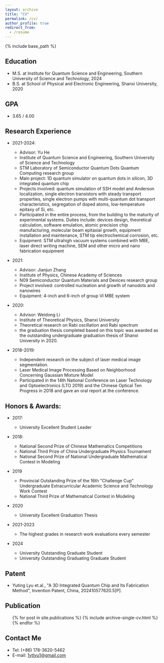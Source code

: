 ```yaml
---
layout: archive
title: "CV"
permalink: /cv/
author_profile: true
redirect_from:
  - /resume
---
```


{% include base_path %}

Education
---------
* M.S. at Institute for Quantum Science and Engineering, Southern University of Science and Technology, 2024
* B.S. at School of Physical and Electronic Engineering, Shanxi University, 2020

GPA
-------
* 3.65 / 4.00

Research Experience
-------------
* 2021-2024: 
  * Advisor: Yu He 
  * Institute of Quantum Science and Engineering, Southern University of Science and Technology
  * STM Laboratory of Semiconductor Quantum Dots Quantum Computing research group
  * Main project: 1D quantum simulator on quantum dots in silicon, 3D integrated quantum chip
  * Projects involved: quantum simulation of SSH model and Anderson localization, single electron transistors with steady transport properties, single electron pumps with multi-quantum dot transport characteristics, segregation of doped atoms, low-temperature epitaxy of Si, etc.
  * Participated in the entire process, from the building to the maturity of experimental systems. Duties include: devices design, theoretical calculation, software emulation, atomic precision chip manufacturing, molecular beam epitaxial growth, equipment installation and maintenance, STM tip electrochemical corrosion, etc.
  * Equipment: STM ultrahigh vacuum systems combined with MBE, laser direct writing machine, SEM and other micro and nano fabrication equipment

* 2021: 
  * Advisor: Jianjun Zhang
  * Institute of Physics, Chinese Academy of Sciences
  * N09 Semiconductor Quantum Materials and Devices research group
  * Project involved: controlled nucleation and growth of nanodots and nanowires
  * Equipment: 4-inch and 6-inch of group VI MBE system

* 2020:
  * Advisor: Weidong Li
  * Institute of Theoretical Physics, Shanxi University
  * Theoretical research on Rabi oscillation and Rabi spectrum
  * the graduation thesis completed based on this topic was awarded as the outstanding undergraduate graduation thesis of Shanxi University in 2020.
    
* 2018-2019:
  * Independent research on the subject of laser medical image segmentation.
  * Laser Medical Image Processing Based on Neighborhood Concerning Gaussian Mixture Model
  * Participated in the 14th National Conference on Laser Technology and Optoelectronics (LTO 2019) and the Chinese Optical Ten Progress in 2018 and gave an oral report at the conference.



Honors & Awards:
-----------
* 2017:
  * University Excellent Student Leader
   
* 2018:
  * National Second Prize of Chinese Mathematics Competitions 
  * National Third Prize of China Undergraduate Physics Tournament 
  * National Second Prize of National Undergraduate Mathematical Contest in Modeling
    
* 2019
  * Provincial Outstanding Prize of the 16th "Challenge Cup" Undergraduate Extracurricular Academic Science and Technology Work Contest
  * National Third Prize of Mathematical Contest in Modeling
    
* 2020
  * University Excellent Graduation Thesis
    
* 2021-2023
  * The highest grades in research work evaluations every semester
 
* 2024
  * University Outstanding Graduate Student
  * University Outstanding Graduating Graduate Student




Patent
-----
* Yuting Lyu et.al., "A 3D Integrated Quantum Chip and Its Fabrication Method", Invention Patent, China, 202410577620.5[P].
    
Publication
--------
  <ul>{% for post in site.publications %}
    {% include archive-single-cv.html %}
  {% endfor %}</ul>

  
Contact Me
---------
* Tel: (+86) 178-3620-5462 
* E-mail: 1ytlyu1@gmail.com
